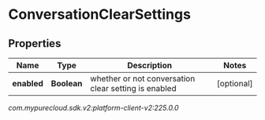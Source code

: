# ConversationClearSettings


## Properties

| Name | Type | Description | Notes |
| ------------ | ------------- | ------------- | ------------- |
| **enabled** | **Boolean** | whether or not conversation clear setting is enabled |  [optional] |




_com.mypurecloud.sdk.v2:platform-client-v2:225.0.0_
